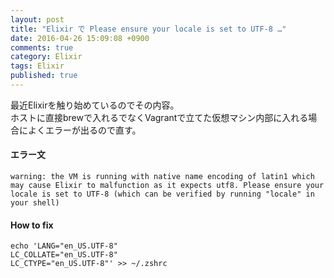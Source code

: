 ```yaml
---
layout: post
title: "Elixir で Please ensure your locale is set to UTF-8 …"
date: 2016-04-26 15:09:08 +0900 
comments: true
category: Elixir
tags: Elixir
published: true
---
```


最近Elixirを触り始めているのでその内容。  
ホストに直接brewで入れるでなくVagrantで立てた仮想マシン内部に入れる場合によくエラーが出るので直す。

#### エラー文

```
warning: the VM is running with native name encoding of latin1 which may cause Elixir to malfunction as it expects utf8. Please ensure your locale is set to UTF-8 (which can be verified by running "locale" in your shell)
```

#### How to fix

```
echo 'LANG="en_US.UTF-8"
LC_COLLATE="en_US.UTF-8"
LC_CTYPE="en_US.UTF-8"' >> ~/.zshrc
```

